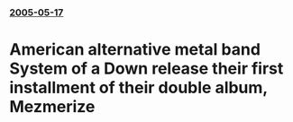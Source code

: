 ### [2005-05-17](/news/2005/05/17/index.md)

#  American alternative metal band System of a Down release their first installment of their double album, Mezmerize



